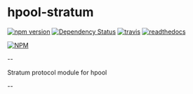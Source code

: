 ﻿# hpool-stratum

[![npm version](https://badge.fury.io/js/hpool-stratum.svg)](https://www.npmjs.org/package/hpool-stratum)
[![Dependency Status](https://david-dm.org/int6/hpool-stratum.svg?style=flat)](https://david-dm.org/int6/hpool-stratum)
[![travis](https://api.travis-ci.org/int6/hpool-stratum.svg)](https://travis-ci.org/int6/hpool-stratum)
[![readthedocs](https://readthedocs.org/projects/hpool-stratum/badge/?version=latest)](http://hpool-stratum.readthedocs.org/en/latest/)

[![NPM](https://nodei.co/npm/hpool-stratum.svg?downloads=true&stars=true)](https://nodei.co/npm/hpool-stratum/)

--

Stratum protocol module for hpool

--
